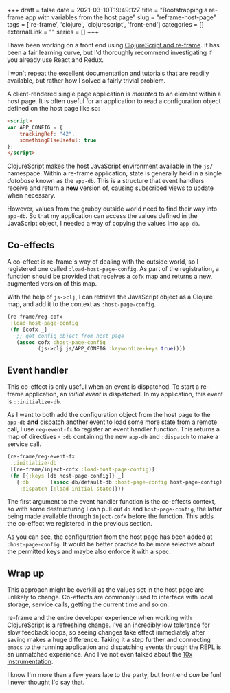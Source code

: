 +++ 
draft = false
date = 2021-03-10T19:49:12Z
title = "Bootstrapping a re-frame app with variables from the host page"
slug = "reframe-host-page" 
tags = ['re-frame', 'clojure', 'clojurescript', 'front-end']
categories = []
externalLink = ""
series = []
+++

I have been working on a front end using [ClojureScript and re-frame](https://day8.github.io/re-frame/a-loop/). It has been a fair learning curve, but I'd thoroughly recommend investigating if you already use React and Redux. 

I won't repeat the excellent documentation and tutorials that are readily available, but rather how I solved a fairly trivial problem.

A client-rendered single page application is _mounted_ to an element within a host page. It is often useful for an application to read a configuration object defined on the host page like so:

```html
<script>
var APP_CONFIG = {
    trackingRef: "42",
    somethingElseUseful: true
};
</script>
```

ClojureScript makes the host JavaScript environment available in the `js/` namespace. Within a re-frame application, state is generally held in a single _database_ known as the `app-db`. This is a structure that event handlers receive and return a **new** version of, causing subscribed views to update when necessary.

However, values from the grubby outside world need to find their way into `app-db`. So that my application can access the values defined in the JavaScript object, I needed a way of copying the values into `app-db`.

## Co-effects

A co-effect is re-frame's way of dealing with the outside world, so I registered one called `:load-host-page-config`. As part of the registration, a function should be provided that receives a `cofx` map and returns a new, augmented version of this map.

With the help of `js->clj`, I can retrieve the JavaScript object as a Clojure map, and add it to the context as `:host-page-config`.

```clojure
(re-frame/reg-cofx
 :load-host-page-config
 (fn [cofx _]
   ;; get config object from host page
   (assoc cofx :host-page-config
          (js->clj js/APP_CONFIG :keywordize-keys true))))
```

## Event handler

This co-effect is only useful when an event is dispatched. To start a re-frame application, an _initial event_ is dispatched. In my application, this event is `::initialize-db`. 

As I want to both add the configuration object from the host page to the `app-db` **and** dispatch another event to load some more state from a remote call, I use `reg-event-fx` to register an event handler function. This returns a map of directives - `:db` containing the new `app-db` and `:dispatch` to make a service call.

```clojure
(re-frame/reg-event-fx
 ::initialize-db
 [(re-frame/inject-cofx :load-host-page-config)]
 (fn [{:keys [db host-page-config]} _]
   {:db       (assoc db/default-db :host-page-config host-page-config)
    :dispatch [:load-initial-state]}))
```

The first argument to the event handler function is the co-effects context, so with some destructuring I can pull out `db` and `host-page-config`, the latter being made available through `inject-cofx` before the function. This adds the co-effect we registered in the previous section.

As you can see, the configuration from the host page has been added at `:host-page-config`. It would be better practice to be more selective about the permitted keys and maybe also enforce it with a spec.

## Wrap up

This approach might be overkill as the values set in the host page are unlikely to change. Co-effects are commonly used to interface with local storage, service calls, getting the current time and so on.

re-frame and the entire developer experience when working with ClojureScript is a refreshing change. I've an incredibly low tolerance for slow feedback loops, so seeing changes take effect immediately after saving makes a huge difference. Taking it a step further and connecting `emacs` to the running application and dispatching events through the REPL is an unmatched experience. And I've not even talked about the [10x instrumentation](https://github.com/day8/re-frame-10x).

I know I'm more than a few years late to the party, but front end _can_ be fun! I never thought I'd say that.
